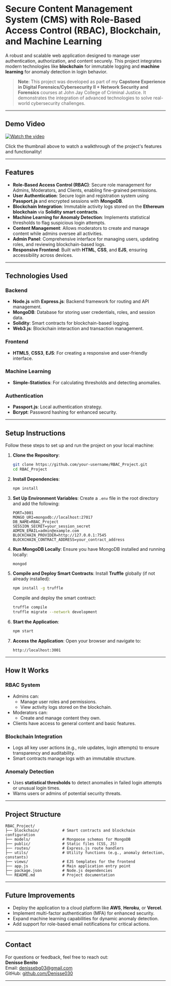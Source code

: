 # **Secure Content Management System (CMS) with Role-Based Access Control (RBAC), Blockchain, and Machine Learning**

A robust and scalable web application designed to manage user authentication, authorization, and content securely. This project integrates modern technologies like **blockchain** for immutable logging and **machine learning** for anomaly detection in login behavior.

> **Note**: This project was developed as part of my **Capstone Experience in Digital Forensics/Cybersecurity II + Network Security and Forensics** courses at John Jay College of Criminal Justice. It demonstrates the integration of advanced technologies to solve real-world cybersecurity challenges.

---
## Demo Video

[![Watch the video](https://img.youtube.com/vi/svGL3UsED9Y?si=0rggi8f0IOIRaKKA/maxresdefault.jpg)](https://youtu.be/svGL3UsED9Y)

Click the thumbnail above to watch a walkthrough of the project's features and functionality!

---


## **Features**
- **Role-Based Access Control (RBAC)**: Secure role management for Admins, Moderators, and Clients, enabling fine-grained permissions.
- **User Authentication**: Secure login and registration system using **Passport.js** and encrypted sessions with **MongoDB**.
- **Blockchain Integration**: Immutable activity logs stored on the **Ethereum blockchain** via **Solidity smart contracts**.
- **Machine Learning for Anomaly Detection**: Implements statistical thresholds to flag suspicious login attempts.
- **Content Management**: Allows moderators to create and manage content while admins oversee all activities.
- **Admin Panel**: Comprehensive interface for managing users, updating roles, and reviewing blockchain-based logs.
- **Responsive Frontend**: Built with **HTML**, **CSS**, and **EJS**, ensuring accessibility across devices.

---

## **Technologies Used**
### **Backend**
- **Node.js** with **Express.js**: Backend framework for routing and API management.
- **MongoDB**: Database for storing user credentials, roles, and session data.
- **Solidity**: Smart contracts for blockchain-based logging.
- **Web3.js**: Blockchain interaction and transaction management.

### **Frontend**
- **HTML5**, **CSS3**, **EJS**: For creating a responsive and user-friendly interface.

### **Machine Learning**
- **Simple-Statistics**: For calculating thresholds and detecting anomalies.

### **Authentication**
- **Passport.js**: Local authentication strategy.
- **Bcrypt**: Password hashing for enhanced security.

---

## **Setup Instructions**
Follow these steps to set up and run the project on your local machine:

1. **Clone the Repository**:
   ```bash
   git clone https://github.com/your-username/RBAC_Project.git
   cd RBAC_Project
   ```

2. **Install Dependencies**:
   ```bash
   npm install
   ```

3. **Set Up Environment Variables**:
   Create a `.env` file in the root directory and add the following:
   ```env
   PORT=3001
   MONGO_URI=mongodb://localhost:27017
   DB_NAME=RBAC_Project
   SESSION_SECRET=your_session_secret
   ADMIN_EMAIL=admin@example.com
   BLOCKCHAIN_PROVIDER=http://127.0.0.1:7545
   BLOCKCHAIN_CONTRACT_ADDRESS=your_contract_address
   ```

4. **Run MongoDB Locally**:
   Ensure you have MongoDB installed and running locally:
   ```bash
   mongod
   ```

5. **Compile and Deploy Smart Contracts**:
   Install **Truffle** globally (if not already installed):
   ```bash
   npm install -g truffle
   ```
   Compile and deploy the smart contract:
   ```bash
   truffle compile
   truffle migrate --network development
   ```

6. **Start the Application**:
   ```bash
   npm start
   ```

7. **Access the Application**:
   Open your browser and navigate to:
   ```
   http://localhost:3001
   ```

---

## **How It Works**
### **RBAC System**
- Admins can:
  - Manage user roles and permissions.
  - View activity logs stored on the blockchain.
- Moderators can:
  - Create and manage content they own.
- Clients have access to general content and basic features.

### **Blockchain Integration**
- Logs all key user actions (e.g., role updates, login attempts) to ensure transparency and auditability.
- Smart contracts manage logs with an immutable structure.

### **Anomaly Detection**
- Uses **statistical thresholds** to detect anomalies in failed login attempts or unusual login times.
- Warns users or admins of potential security threats.

---

## **Project Structure**
```
RBAC_Project/
├── blockchain/          # Smart contracts and blockchain configuration
├── models/              # Mongoose schemas for MongoDB
├── public/              # Static files (CSS, JS)
├── routes/              # Express.js route handlers
├── utils/               # Utility functions (e.g., anomaly detection, constants)
├── views/               # EJS templates for the frontend
├── app.js               # Main application entry point
├── package.json         # Node.js dependencies
└── README.md            # Project documentation
```

---

## **Future Improvements**
- Deploy the application to a cloud platform like **AWS**, **Heroku**, or **Vercel**.
- Implement multi-factor authentication (MFA) for enhanced security.
- Expand machine learning capabilities for dynamic anomaly detection.
- Add support for role-based email notifications for critical actions.

---


## **Contact**
For questions or feedback, feel free to reach out:  
**Denisse Benito**  
Email: [denissebg03@gmail.com](mailto:denissebg03@gmail.com)  
GitHub: [github.com/Denisse030](https://github.com/Denisse030)

---

